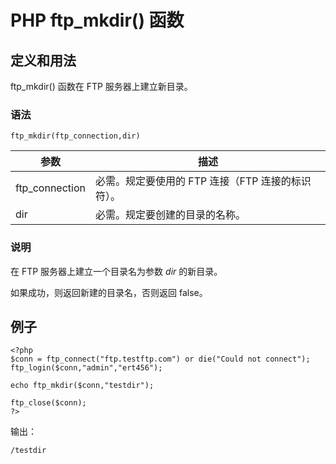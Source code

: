 # PHP ftp_mkdir() 函数



## 定义和用法

ftp_mkdir() 函数在 FTP 服务器上建立新目录。

### 语法

```
ftp_mkdir(ftp_connection,dir)
```

| 参数 | 描述 |
| --- | --- |
| ftp_connection | 必需。规定要使用的 FTP 连接（FTP 连接的标识符）。 |
| dir | 必需。规定要创建的目录的名称。 |

### 说明

在 FTP 服务器上建立一个目录名为参数 _dir_ 的新目录。

如果成功，则返回新建的目录名，否则返回 false。

## 例子

```
<?php
$conn = ftp_connect("ftp.testftp.com") or die("Could not connect");
ftp_login($conn,"admin","ert456");

echo ftp_mkdir($conn,"testdir");

ftp_close($conn);
?> 
```

输出：

```
/testdir
```



